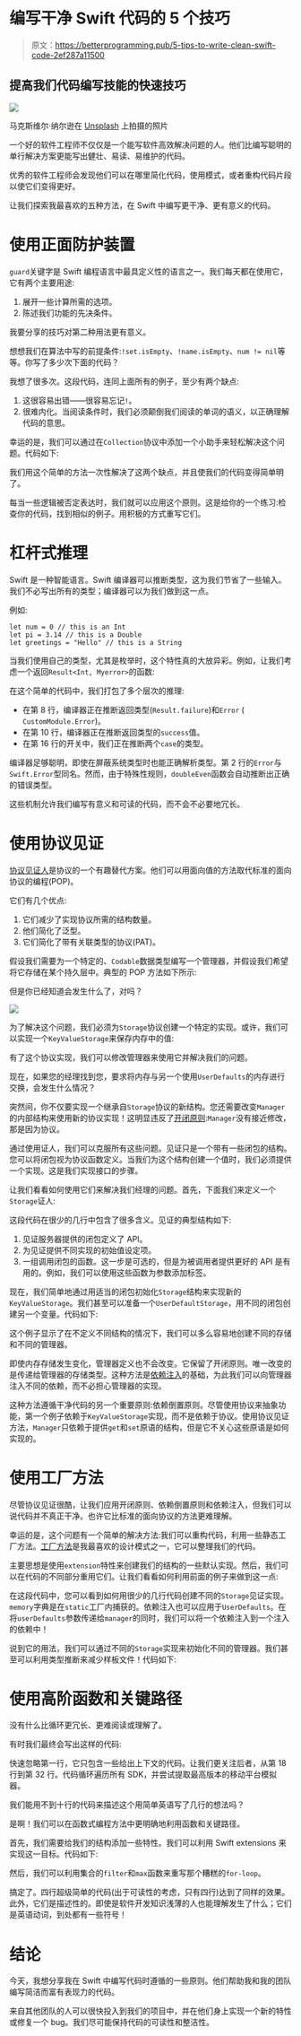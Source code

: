 # 编写干净 Swift 代码的 5 个技巧

> 原文：<https://betterprogramming.pub/5-tips-to-write-clean-swift-code-2ef287a11500>

## 提高我们代码编写技能的快速技巧

![](img/1393b36fe0388da76a4a9cef59f2f776.png)

马克斯维尔·纳尔逊在 [Unsplash](https://unsplash.com?utm_source=medium&utm_medium=referral) 上拍摄的照片

一个好的软件工程师不仅仅是一个能写软件高效解决问题的人。他们比编写聪明的单行解决方案更能写出健壮、易读、易维护的代码。

优秀的软件工程师会发现他们可以在哪里简化代码，使用模式，或者重构代码片段以使它们变得更好。

让我们探索我最喜欢的五种方法，在 Swift 中编写更干净、更有意义的代码。

# 使用正面防护装置

`guard`关键字是 Swift 编程语言中最具定义性的语言之一。我们每天都在使用它，它有两个主要用途:

1.  展开一些计算所需的选项。
2.  陈述我们功能的先决条件。

我要分享的技巧对第二种用法更有意义。

想想我们在算法中写的前提条件:`!set.isEmpty`、`!name.isEmpty`、`num != nil`等等。你写了多少次下面的代码？

我想了很多次。这段代码，连同上面所有的例子，至少有两个缺点:

1.  这很容易出错——很容易忘记`!`。
2.  很难内化。当阅读条件时，我们必须颠倒我们阅读的单词的语义，以正确理解代码的意思。

幸运的是，我们可以通过在`Collection`协议中添加一个小助手来轻松解决这个问题。代码如下:

我们用这个简单的方法一次性解决了这两个缺点，并且使我们的代码变得简单明了。

每当一些逻辑被否定表达时，我们就可以应用这个原则。这是给你的一个练习:检查你的代码，找到相似的例子。用积极的方式重写它们。

# 杠杆式推理

Swift 是一种智能语言。Swift 编译器可以推断类型，这为我们节省了一些输入。我们不必写出所有的类型；编译器可以为我们做到这一点。

例如:

```
let num = 0 // this is an Int
let pi = 3.14 // this is a Double
let greetings = "Hello" // this is a String
```

当我们使用自己的类型，尤其是枚举时，这个特性真的大放异彩。例如，让我们考虑一个返回`Result<Int, Myerror>`的函数:

在这个简单的代码中，我们打包了多个层次的推理:

*   在第 8 行，编译器正在推断返回类型(`Result.failure`)和`Error` ( `CustomModule.Error`)。
*   在第 10 行，编译器正在推断返回类型的`success`值。
*   在第 16 行的开关中，我们正在推断两个`case`的类型。

编译器足够聪明，即使在屏蔽系统类型时也能正确解析类型。第 2 行的`Error`与`Swift.Error`型同名。然而，由于特殊性规则，`doubleEven`函数会自动推断出正确的错误类型。

这些机制允许我们编写有意义和可读的代码，而不会不必要地冗长。

# 使用协议见证

[协议见证人](https://riccardocipolleschi.medium.com/stop-using-protocols-cd63744a3261?source=your_stories_page-------------------------------------)是协议的一个有趣替代方案。他们可以用面向值的方法取代标准的面向协议的编程(POP)。

它们有几个优点:

1.  它们减少了实现协议所需的结构数量。
2.  他们简化了泛型。
3.  它们简化了带有关联类型的协议(PAT)。

假设我们需要为一个特定的、`Codable`数据类型编写一个管理器，并假设我们希望将它存储在某个持久层中。典型的 POP 方法如下所示:

但是你已经知道会发生什么了，对吗？

![](img/7f0ff72ea28967ee1505397e3166731a.png)

为了解决这个问题，我们必须为`Storage`协议创建一个特定的实现。或许，我们可以实现一个`KeyValueStorage`来保存内存中的值:

有了这个协议实现，我们可以修改管理器来使用它并解决我们的问题。

现在，如果您的经理找到您，要求将内存与另一个使用`UserDefaults`的内存进行交换，会发生什么情况？

突然间，你不仅要实现一个继承自`Storage`协议的新结构。您还需要改变`Manager`的内部结构来使用新的协议实现！这明显违反了[开闭原则](https://en.wikipedia.org/wiki/Open%E2%80%93closed_principle):`Manager`没有接近修改，那是因为协议。

通过使用证人，我们可以克服所有这些问题。见证只是一个带有一些闭包的结构。您可以将闭包视为协议函数定义。当我们为这个结构创建一个值时，我们必须提供一个实现。这是我们实现接口的步骤。

让我们看看如何使用它们来解决我们经理的问题。首先，下面我们来定义一个`Storage`证人:

这段代码在很少的几行中包含了很多含义。见证的典型结构如下:

1.  见证服务器提供的闭包定义了 API。
2.  为见证提供不同实现的初始值设定项。
3.  一组调用闭包的函数。这一步是可选的，但是为被调用者提供更好的 API 是有用的。例如，我们可以使用这些函数为参数添加标签。

现在，我们简单地通过用适当的闭包初始化`Storage`结构来实现新的`KeyValueStorage`。我们甚至可以准备一个`UserDefaultStorage`，用不同的闭包创建另一个变量。代码如下:

这个例子显示了在不定义不同结构的情况下，我们可以多么容易地创建不同的存储和不同的管理器。

即使内存存储发生变化，管理器定义也不会改变。它保留了开闭原则。唯一改变的是传递给管理器的存储类型。这种方法是[依赖注入](https://en.wikipedia.org/wiki/Dependency_injection)的基础，为此我们可以向管理器注入不同的依赖，而不必担心管理器的实现。

这种方法遵循干净代码的另一个重要原则:依赖倒置原则。尽管使用协议来抽象功能，第一个例子依赖于`KeyValueStorage`实现，而不是依赖于协议。使用协议见证方法，`Manager`只依赖于提供`get`和`set`原语的结构，但是它不关心这些原语是如何实现的。

# 使用工厂方法

尽管协议见证很酷，让我们应用开闭原则、依赖倒置原则和依赖注入，但我们可以说代码并不真正干净。也许它比标准的面向协议的方法更难理解。

幸运的是，这个问题有一个简单的解决方法:我们可以重构代码，利用一些静态工厂方法。[工厂方法](https://en.wikipedia.org/wiki/Factory_method_pattern)是我最喜欢的设计模式之一，它可以整理我们的代码。

主要思想是使用`extension`特性来创建我们的结构的一些默认实现。然后，我们可以在代码的不同部分重用它们。让我们看看如何利用前面的例子来做到这一点:

在这段代码中，您可以看到如何用很少的几行代码创建不同的`Storage`见证实现。`memory`字典是在`static`工厂内捕获的。依赖注入也可以应用于`UserDefaults`。在将`userDefaults`参数传递给`manager`的同时，我们可以将一个依赖注入到一个注入的依赖中！

说到它的用法，我们可以通过不同的`Storage`实现来初始化不同的管理器。我们甚至可以利用类型推断来减少样板文件！代码如下:

# 使用高阶函数和关键路径

没有什么比循环更冗长、更难阅读或理解了。

有时我们最终会写出这样的代码:

快速忽略第一行，它只包含一些给出上下文的代码。让我们更关注后者，从第 18 行到第 32 行。代码循环遍历所有 SDK，并尝试提取最高版本的移动平台模拟器。

我们能用不到十行的代码来描述这个用简单英语写了几行的想法吗？

是啊！我们可以在函数式编程方法中更明确地利用函数和关键路径。

首先，我们需要给我们的结构添加一些特性。我们可以利用 Swift extensions 来实现这一目标。代码如下:

然后，我们可以利用集合的`filter`和`max`函数来重写那个糟糕的`for-loop`。

搞定了。四行超级简单的代码(出于可读性的考虑，只有四行)达到了同样的效果。此外，它们是描述性的。即使是软件开发知识浅薄的人也能理解发生了什么；它们是英语动词，到处都有一些符号！

# 结论

今天，我想分享我在 Swift 中编写代码时遵循的一些原则。他们帮助我和我的团队编写简洁而富有表现力的代码。

来自其他团队的人可以很快投入到我们的项目中，并在他们身上实现一个新的特性或修复一个 bug。我们尽可能保持代码的可读性和整洁性。
